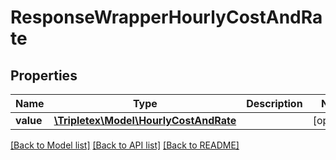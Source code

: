 # ResponseWrapperHourlyCostAndRate

## Properties
Name | Type | Description | Notes
------------ | ------------- | ------------- | -------------
**value** | [**\Tripletex\Model\HourlyCostAndRate**](HourlyCostAndRate.md) |  | [optional] 

[[Back to Model list]](../README.md#documentation-for-models) [[Back to API list]](../README.md#documentation-for-api-endpoints) [[Back to README]](../README.md)


